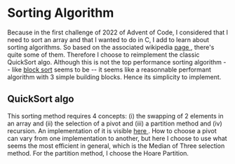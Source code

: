 # Sorting Algorithm

Because in the first challenge of 2022 of Advent of Code, I considered that I need to sort an array and that I wanted to do in C, I add to learn about sorting algorithms. So based on the associated wikipedia [ page ](https://en.wikipedia.org/wiki/Sorting_algorithm), there's quite some of them. Therefore I choose to reimplement the classic QuickSort algo. Although this is not the top performance sorting algorithm -- like [block sort](https://en.wikipedia.org/wiki/Block_sort) seems to be -- it seems like a reasonnable performant algorithm with 3 simple building blocks. Hence its simplicity to implement.

## QuickSort algo

This sorting method requires 4 concepts: (i) the swapping of 2 elements in an array and (ii) the selection of a pivot and (iii) a partition method and (iv) recursion. An implementation of it is visible [ here ](../libs/algorithms.c). How to choose a pivot can vary from one implementation to another, but here I choose to use what seems the most efficient in general, which is the Median of Three selection method.
For the partition method, I choose the Hoare Partition.
